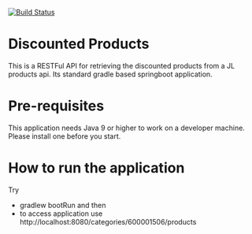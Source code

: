 [![Build Status](https://travis-ci.org/jaleen/products.svg?branch=master)](https://travis-ci.org/jaleen/products)

# Discounted Products
This is a RESTFul API for retrieving the discounted products from a JL products api. Its standard gradle based springboot application.
# Pre-requisites
This application needs Java 9 or higher to work on a developer machine. Please install one before you start.
# How to run the application
Try
   - gradlew bootRun and then
   - to access application use http://localhost:8080/categories/600001506/products
